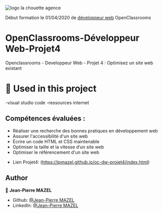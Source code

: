 ![logo la chouette agence](https://jpmazel.github.io/oc-dw-projet4/img/la-chouette-agence.png)

Début formation le 01/04/2020 de [développeur web](https://openclassrooms.com/fr/paths/185-developpeur-web) OpenClassrooms
# OpenClassrooms-Développeur Web-Projet4
Openclassrooms - Developpeur Web - Projet 4 : Optimisez un site web existant
# 🔨 Used in this project
-visual studio code
-ressources internet

## Compétences évaluées :
- Réaliser une recherche des bonnes pratiques en développement web
- Assurer l'accessibilité d'un site web
- Écrire un code HTML et CSS maintenable
- Optimiser la taille et la vitesse d’un site web
- Optimiser le référencement d'un site web

* Lien Projet4: (https://jpmazel.github.io/oc-dw-projet4/index.html)

## Author

👤 **Jean-Pierre MAZEL**

* Github: [@Jean-Pierre MAZEL](https://github.com/jpmazel)
* LinkedIn: [@Jean-Pierre MAZEL](https://www.linkedin.com/in/jeanpierremazel/)
